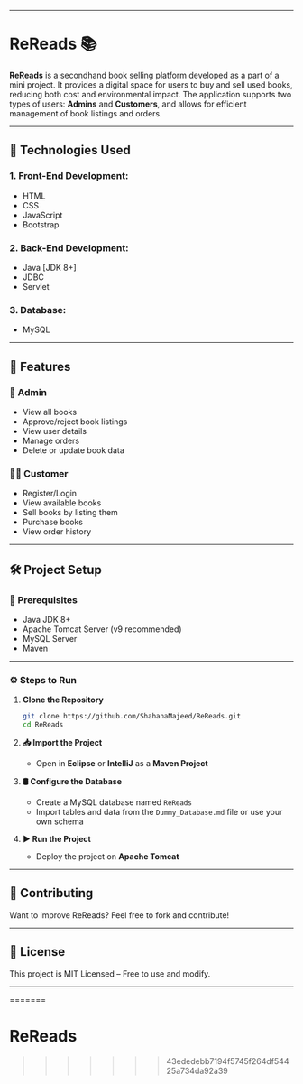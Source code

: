 

---

# ReReads 📚

**ReReads** is a secondhand book selling platform developed as a part of a mini project. It provides a digital space for users to buy and sell used books, reducing both cost and environmental impact. The application supports two types of users: **Admins** and **Customers**, and allows for efficient management of book listings and orders.

---

## 🔧 Technologies Used

### 1. Front-End Development:

* HTML
* CSS
* JavaScript
* Bootstrap

### 2. Back-End Development:

* Java \[JDK 8+]
* JDBC
* Servlet

### 3. Database:

* MySQL

---

## 📁 Features

### 👤 Admin

* View all books
* Approve/reject book listings
* View user details
* Manage orders
* Delete or update book data

### 🧑‍💼 Customer

* Register/Login
* View available books
* Sell books by listing them
* Purchase books
* View order history

---

## 🛠️ Project Setup

### 📌 Prerequisites

* Java JDK 8+
* Apache Tomcat Server (v9 recommended)
* MySQL Server
* Maven

---

### ⚙️ Steps to Run

1. **Clone the Repository**

   ```bash
   git clone https://github.com/ShahanaMajeed/ReReads.git
   cd ReReads
   ```

2. **📥 Import the Project**

   * Open in **Eclipse** or **IntelliJ** as a **Maven Project**

3. **🛢️ Configure the Database**

   * Create a MySQL database named `ReReads`
   * Import tables and data from the `Dummy_Database.md` file or use your own schema

4. **▶️ Run the Project**

   * Deploy the project on **Apache Tomcat**

---

## 📩 Contributing

Want to improve ReReads? Feel free to fork and contribute!

---

## 📜 License

This project is MIT Licensed – Free to use and modify.

---

=======
# ReReads
>>>>>>> 43ededebb7194f5745f264df54425a734da92a39
